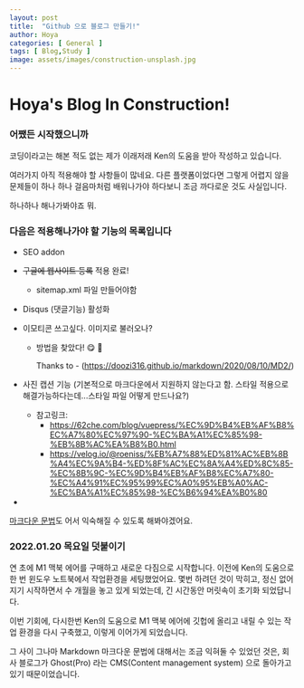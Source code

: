 ```yaml
---
layout: post
title:  "Github 으로 블로그 만들기!"
author: Hoya
categories: [ General ]
tags: [ Blog,Study ]
image: assets/images/construction-unsplash.jpg
---
```


# Hoya's Blog In Construction!

### 어쨌든 시작했으니까

코딩이라고는 해본 적도 없는 제가 이래저래 Ken의 도움을 받아 작성하고 있습니다.

여러가지 아직 적용해야 할 사항들이 많네요. 다른 플랫폼이었다면 그렇게 어렵지 않을 문제들이 하나 하나 걸음마처럼 배워나가야 하다보니 조금 까다로운 것도 사실입니다. 

하나하나 해나가봐야죠 뭐.

### 다음은 적용해나가야 할 기능의 목록입니다

- SEO addon
- ~~구글에 웹사이트 등록~~ 적용 완료!
    - sitemap.xml 파일 만들어야함
- Disqus (댓글기능) 활성화
- 이모티콘 쓰고싶다. 이미지로 불러오나?
    - 방법을 찾았다! :yum: :triumph:
    
        Thanks to - (https://doozi316.github.io/markdown/2020/08/10/MD2/)

- 사진 캡션 기능 (기본적으로 마크다운에서 지원하지 않는다고 함. 스타일 적용으로 해결가능하다는데...스타일 파일 어떻게 만드나요?)
    - 참고링크: 
        - <https://62che.com/blog/vuepress/%EC%9D%B4%EB%AF%B8%EC%A7%80%EC%97%90-%EC%BA%A1%EC%85%98-%EB%8B%AC%EA%B8%B0.html>
        - <https://velog.io/@roeniss/%EB%A7%88%ED%81%AC%EB%8B%A4%EC%9A%B4-%ED%8F%AC%EC%8A%A4%ED%8C%85-%EC%8B%9C-%EC%9D%B4%EB%AF%B8%EC%A7%80-%EC%A4%91%EC%95%99%EC%A0%95%EB%A0%AC-%EC%BA%A1%EC%85%98-%EC%B6%94%EA%B0%80>
- 

[마크다운 문법](https://gist.github.com/ihoneymon/652be052a0727ad59601)도 어서 익숙해질 수 있도록 해봐야겠어요.

### 2022.01.20 목요일 덧붙이기
연 초에 M1 맥북 에어를 구매하고 새로운 다짐으로 시작합니다.
이전에 Ken의 도움으로 한 번 윈도우 노트북에서 작업환경을 세팅했었어요. 몇번 하려던 것이 막히고, 정신 없어지기 시작하면서 수 개월을 놓고 있게 되었는데, 긴 시간동안 머릿속이 초기화 되었답니다.

이번 기회에, 다시한번 Ken의 도움으로 M1 맥북 에어에 깃헙에 올리고 내릴 수 있는 작업 환경을 다시 구축했고, 이렇게 이어가게 되었습니다.

그 사이 그나마 Markdown 마크다운 문법에 대해서는 조금 익혀둘 수 있었던 것은, 회사 블로그가 Ghost(Pro) 라는 CMS(Content management system) 으로 돌아가고 있기 때문이었습니다.


